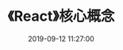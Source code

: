 ---
title: 《React》核心概念
date: 2019-09-12 11:27:00
tags: 
  - React
categories:
  - 读书笔记
  - React
visible: hide
---
